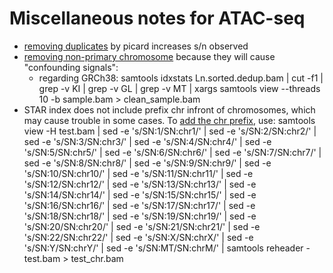 # Miscellaneous notes for ATAC-seq

* [removing duplicates](https://informatics.fas.harvard.edu/atac-seq-guidelines.html) by picard increases s/n observed
* [removing non-primary chromosome](https://bioinformatics-workbook.readthedocs.io/en/latest/dataAnalysis/ATAC-seq/ATAC_tutorial/) because they will cause "confounding signals":
  * regarding GRCh38: samtools idxstats Ln.sorted.dedup.bam | cut -f1 | grep -v KI | grep -v GL | grep -v MT | xargs samtools view --threads 10 -b sample.bam > clean_sample.bam
* STAR index does not include prefix chr infront of chromosomes, which may cause trouble in some cases. To [add the chr prefix](https://www.biostars.org/p/13462/), use: samtools view -H test.bam | sed -e 's/SN:1/SN:chr1/' | sed -e 's/SN:2/SN:chr2/' | sed -e 's/SN:3/SN:chr3/' | sed -e 's/SN:4/SN:chr4/' | sed -e 's/SN:5/SN:chr5/' | sed -e 's/SN:6/SN:chr6/' | sed -e 's/SN:7/SN:chr7/' | sed -e 's/SN:8/SN:chr8/' | sed -e 's/SN:9/SN:chr9/' | sed -e 's/SN:10/SN:chr10/' | sed -e 's/SN:11/SN:chr11/' | sed -e 's/SN:12/SN:chr12/' | sed -e 's/SN:13/SN:chr13/' | sed -e 's/SN:14/SN:chr14/' | sed -e 's/SN:15/SN:chr15/' | sed -e 's/SN:16/SN:chr16/' | sed -e 's/SN:17/SN:chr17/' | sed -e 's/SN:18/SN:chr18/' | sed -e 's/SN:19/SN:chr19/' | sed -e 's/SN:20/SN:chr20/' | sed -e 's/SN:21/SN:chr21/' | sed -e 's/SN:22/SN:chr22/' | sed -e 's/SN:X/SN:chrX/' | sed -e 's/SN:Y/SN:chrY/' | sed -e 's/SN:MT/SN:chrM/' | samtools reheader - test.bam > test_chr.bam

